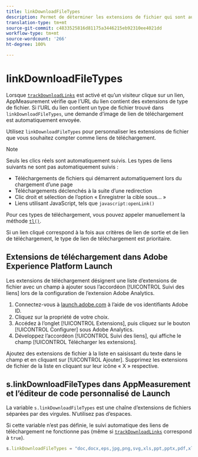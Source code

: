 ```yaml
---
title: linkDownloadFileTypes
description: Permet de déterminer les extensions de fichier qui sont automatiquement suivies comme liens de téléchargement.
translation-type: tm+mt
source-git-commit: c4833525816d81175a3446215eb92310ee4021dd
workflow-type: tm+mt
source-wordcount: '266'
ht-degree: 100%

---
```



# linkDownloadFileTypes

Lorsque [`trackDownloadLinks`](trackdownloadlinks.md) est activé et qu’un visiteur clique sur un lien, AppMeasurement vérifie que l’URL du lien contient des extensions de type de fichier. Si l’URL du lien contient un type de fichier trouvé dans `linkDownloadFileTypes`, une demande d’image de lien de téléchargement est automatiquement envoyée.

Utilisez `linkDownloadFileTypes` pour personnaliser les extensions de fichier que vous souhaitez compter comme liens de téléchargement.

>[!NOTE]
>
>Seuls les clics réels sont automatiquement suivis. Les types de liens suivants ne sont pas automatiquement suivis :
>
> * Téléchargements de fichiers qui démarrent automatiquement lors du chargement d’une page
> * Téléchargements déclenchés à la suite d’une redirection
> * Clic droit et sélection de l’option « Enregistrer la cible sous... »
> * Liens utilisant JavaScript, tels que `javascript:openLink()`

>
> 
Pour ces types de téléchargement, vous pouvez appeler manuellement la méthode [`tl()`](../functions/tl-method.md).

Si un lien cliqué correspond à la fois aux critères de lien de sortie et de lien de téléchargement, le type de lien de téléchargement est prioritaire.

## Extensions de téléchargement dans Adobe Experience Platform Launch

Les extensions de téléchargement désignent une liste d’extensions de fichier avec un champ à ajouter sous l’accordéon [!UICONTROL Suivi des liens] lors de la configuration de l’extension Adobe Analytics.

1. Connectez-vous à [launch.adobe.com](https://launch.adobe.com) à l’aide de vos identifiants Adobe ID.
2. Cliquez sur la propriété de votre choix.
3. Accédez à l’onglet [!UICONTROL Extensions], puis cliquez sur le bouton [!UICONTROL Configurer] sous Adobe Analytics.
4. Développez l’accordéon [!UICONTROL Suivi des liens], qui affiche le champ [!UICONTROL Télécharger les extensions].

Ajoutez des extensions de fichier à la liste en saisissant du texte dans le champ et en cliquant sur [!UICONTROL Ajouter]. Supprimez les extensions de fichier de la liste en cliquant sur leur icône « X » respective.

## s.linkDownloadFileTypes dans AppMeasurement et l’éditeur de code personnalisé de Launch

La variable `s.linkDownloadFileTypes` est une chaîne d’extensions de fichiers séparées par des virgules. N’utilisez pas d’espaces.

Si cette variable n’est pas définie, le suivi automatique des liens de téléchargement ne fonctionne pas (même si [`trackDownloadLinks`](trackdownloadlinks.md) correspond à `true`).

```js
s.linkDownloadFileTypes = "doc,docx,eps,jpg,png,svg,xls,ppt,pptx,pdf,xlsx,tab,csv,zip,txt,vsd,vxd,xml,js,css,rar,exe,wma,mov,avi,wmv,mp3,wav,m4v";
```
